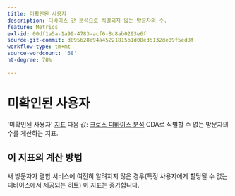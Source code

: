 ```yaml
---
title: 미확인된 사용자
description: 디바이스 간 분석으로 식별되지 않는 방문자의 수.
feature: Metrics
exl-id: 00df1a5a-1a99-4783-acf6-8d8ab0293e6f
source-git-commit: d095628e94a45221815b1d08e35132de09f5ed8f
workflow-type: tm+mt
source-wordcount: '68'
ht-degree: 70%

---
```


# 미확인된 사용자

&#39;미확인된 사용자&#39; [지표](overview.md) 다음 값: [크로스 디바이스 분석](../cda/overview.md) CDA로 식별할 수 없는 방문자의 수를 계산하는 지표.

## 이 지표의 계산 방법

새 방문자가 결합 서비스에 여전히 알려지지 않은 경우(특정 사용자에게 할당될 수 없는 디바이스에서 제공되는 히트) 이 지표는 증가합니다.
